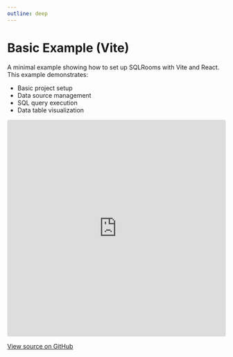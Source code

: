 ```yaml
---
outline: deep
---
```


# Basic Example (Vite)

A minimal example showing how to set up SQLRooms with Vite and React. This example demonstrates:

- Basic project setup
- Data source management
- SQL query execution
- Data table visualization

<iframe src="https://stackblitz.com/github/sqlrooms/sqlrooms/tree/main/examples/vite-app?embed=1&file=src/App.tsx" style="width:100%; height:500px; border:0; border-radius: 4px; overflow:hidden;" title="SQLRooms Basic Example"></iframe>

[View source on GitHub](https://github.com/ilyabo/sqlrooms/tree/main/examples/vite-app)
